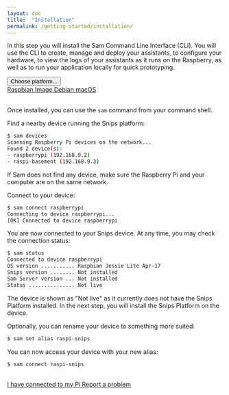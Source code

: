 ```yaml
---
layout: doc
title:  "Installation"
permalink: /getting-started/installation/
---
```


In this step you will install the Sam Command Line Interface (CLI). You will use the CLI to create, manage and deploy your assistants, to configure your hardware, to view the logs of your assistants as it runs on the Raspberry, as well as to run your application locally for quick prototyping.

<div class="dropdown is-hoverable">
  <div class="dropdown-trigger">
    <button class="button is-primary" aria-haspopup="true" aria-controls="dropdown-menu4">
      <span class="icon is-small">
        <i class="fa fa-download"></i>
      </span>
      <span>Choose platform...</span>
      <span class="icon is-small">
        <i class="fa fa-angle-down" aria-hidden="true"></i>
      </span>
    </button>
  </div>
  <div class="dropdown-menu" id="dropdown-menu3" role="menu">
    <div class="dropdown-content">
      <a href="#" class="dropdown-item">
        Raspbian Image
      </a>
      <a href="#" class="dropdown-item">
        Debian
      </a>
      <a href="#" class="dropdown-item">
        macOS
      </a>
    </div>
  </div>
</div>
<br />

Once installed, you can use the `sam` command from your command shell.

Find a nearby device running the Snips platform:

```sh
$ sam devices
Scanning Raspberry Pi devices on the network...
Found 2 device(s):
- raspberrypi (192.168.9.2)
- raspi-basement (192.168.9.3)
```

<div class="notification is-info">
  If Sam does not find any device, make sure the Raspberry Pi and your computer are on the same network.
</div>

Connect to your device:

```sh
$ sam connect raspberrypi
Connecting to device raspberrypi...
[OK] Connected to device raspberrypi
```

You are now connected to your Snips device. At any time, you may check the connection status:

```sh
$ sam status
Connected to device raspberrypi
OS version ........... Raspbian Jessie Lite Apr-17
Snips version ........ Not installed
Sam Server version ... Not installed
Status ............... Not live
```

The device is shown as "Not live" as it currently does not have the Snips Platform installed. In the next step, you will install the Snips Platform on the device.

Optionally, you can rename your device to something more suited:

```sh
$ sam set alias raspi-snips
```

You can now access your device with your new alias:

```sh
$ sam connect raspi-snips
```

<br />
<a class="button is-primary" href="{{ site.baseurl }}/getting-started/setup/">
  I have connected to my Pi
</a>
<a class="button" href="#">
  Report a problem
</a>
